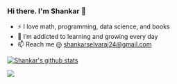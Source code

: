 <!---
shankar24ds/shankar24ds is a ✨ special ✨ repository because its `README.md` (this file) appears on your GitHub profile.
You can click the Preview link to take a look at your changes.
--->

### Hi there. I'm Shankar 👋

- :zap: I love math, programming, data science, and books
- 🌱 I’m addicted to learning and growing every day
- 📫 Reach me @ shankarselvaraj24@gmail.com

[![Shankar's github stats](https://github-readme-stats.vercel.app/api?username=shankar24ds&count_private=true&show_icons=true&theme=dracula&hide_rank=false)](https://github.com/anuraghazra/github-readme-stats)

![](https://github-profile-summary-cards.vercel.app/api/cards/profile-details?username=shankar24ds&theme=dracula)

